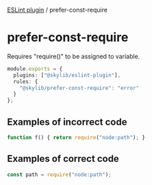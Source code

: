 [ESLint plugin](https://ilyub.github.io/eslint-plugin/) / prefer-const-require

# prefer-const-require

Requires "require()" to be assigned to variable.

```ts
module.exports = {
  plugins: ["@skylib/eslint-plugin"],
  rules: {
    "@skylib/prefer-const-require": "error"
  }
};
```

## Examples of incorrect code

```ts
function f() { return require("node:path"); }
```

## Examples of correct code

```ts
const path = require("node:path");
```